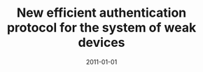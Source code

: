 ---
# Documentation: https://wowchemy.com/docs/managing-content/

title: New efficient authentication protocol for the system of weak devices
subtitle: ''
summary: ''
authors:
- Marek Klonowski
- Krzysztof Majcher
- Filip Zagórski
tags: []
categories: []
date: '2011-01-01'
lastmod: 2022-10-07T05:13:16Z
featured: false
draft: false

# Featured image
# To use, add an image named `featured.jpg/png` to your page's folder.
# Focal points: Smart, Center, TopLeft, Top, TopRight, Left, Right, BottomLeft, Bottom, BottomRight.
image:
  caption: ''
  focal_point: ''
  preview_only: false

# Projects (optional).
#   Associate this post with one or more of your projects.
#   Simply enter your project's folder or file name without extension.
#   E.g. `projects = ["internal-project"]` references `content/project/deep-learning/index.md`.
#   Otherwise, set `projects = []`.
projects: []
publishDate: '2022-10-07T05:13:15.139107Z'
publication_types:
- '4'
abstract: ''
publication: ''
---